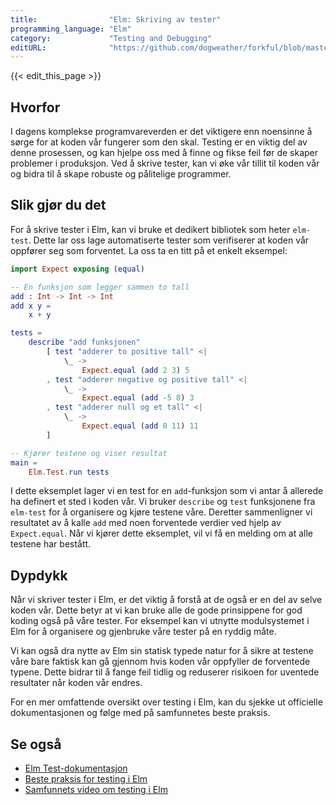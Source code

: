 ```yaml
---
title:                "Elm: Skriving av tester"
programming_language: "Elm"
category:             "Testing and Debugging"
editURL:              "https://github.com/dogweather/forkful/blob/master/content/no/elm/writing-tests.md"
---
```


{{< edit_this_page >}}

## Hvorfor

I dagens komplekse programvareverden er det viktigere enn noensinne å sørge for at koden vår fungerer som den skal. Testing er en viktig del av denne prosessen, og kan hjelpe oss med å finne og fikse feil før de skaper problemer i produksjon. Ved å skrive tester, kan vi øke vår tillit til koden vår og bidra til å skape robuste og pålitelige programmer. 

## Slik gjør du det

For å skrive tester i Elm, kan vi bruke et dedikert bibliotek som heter `elm-test`. Dette lar oss lage automatiserte tester som verifiserer at koden vår oppfører seg som forventet. La oss ta en titt på et enkelt eksempel:

```Elm
import Expect exposing (equal)

-- En funksjon som legger sammen to tall
add : Int -> Int -> Int
add x y =
    x + y

tests =
    describe "add funksjonen"
        [ test "adderer to positive tall" <|
            \_ ->
                Expect.equal (add 2 3) 5
        , test "adderer negative og positive tall" <|
            \_ ->
                Expect.equal (add -5 8) 3
        , test "adderer null og et tall" <|
            \_ ->
                Expect.equal (add 0 11) 11
        ]

-- Kjører testene og viser resultat
main =
    Elm.Test.run tests
```

I dette eksemplet lager vi en test for en `add`-funksjon som vi antar å allerede ha definert et sted i koden vår. Vi bruker `describe` og `test` funksjonene fra `elm-test` for å organisere og kjøre testene våre. Deretter sammenligner vi resultatet av å kalle `add` med noen forventede verdier ved hjelp av `Expect.equal`. Når vi kjører dette eksemplet, vil vi få en melding om at alle testene har bestått.

## Dypdykk

Når vi skriver tester i Elm, er det viktig å forstå at de også er en del av selve koden vår. Dette betyr at vi kan bruke alle de gode prinsippene for god koding også på våre tester. For eksempel kan vi utnytte modulsystemet i Elm for å organisere og gjenbruke våre tester på en ryddig måte.

Vi kan også dra nytte av Elm sin statisk typede natur for å sikre at testene våre bare faktisk kan gå gjennom hvis koden vår oppfyller de forventede typene. Dette bidrar til å fange feil tidlig og reduserer risikoen for uventede resultater når koden vår endres.

For en mer omfattende oversikt over testing i Elm, kan du sjekke ut officielle dokumentasjonen og følge med på samfunnetes beste praksis.

## Se også

- [Elm Test-dokumentasjon](https://package.elm-lang.org/packages/elm-explorations/test/latest)
- [Beste praksis for testing i Elm](https://guide.elm-lang.org/appendix/testing.html) 
- [Samfunnets video om testing i Elm](https://www.youtube.com/watch?v=F8qUNz64LCo)